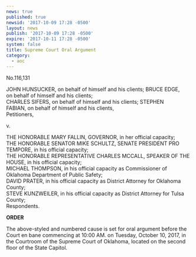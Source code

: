 ```yaml
---
news: true
published: true
newsid: '2017-10-09 17:28 -0500'
layout: news
publish: '2017-10-09 17:28 -0500'
expire: '2017-10-11 17:28 -0500'
system: false
title: Supreme Court Oral Argument
category:
  - aoc
---
```

No.116,131

JOHN HUNSUCKER, on behalf of himself and his clients; BRUCE EDGE,  
on behalf of himself and his clients;  
CHARLES SIFERS, on behalf of himself and his clients; STEPHEN  
FABIAN, on behalf of himself and his clients,  
Petitioners,

v.

THE HONORABLE MARY FALLIN, GOVERNOR, in her official capacity;  
THE HONORABLE SENATOR MIKE SCHULTZ, SENATE PRESIDENT PRO TEMPORE, in his official capacity;  
THE HONORABLE REPRESENTATIVE CHARLES MCCALL, SPEAKER OF THE HOUSE, in his official capacity;  
MICHAEL THOMPSON, in his official capacity as Commissioner of Oklahoma Department of Public Safety;  
DAVID PRATER, in his official capacity as District Attorney for Oklahoma County;  
STEVE KUNZWEILER, in his official capacity as District Attorney for Tulsa County;  
Respondents.  

**ORDER**

The above-styled and numbered cause is set for oral argument before the Court en
bane commencing at 10:00 AM. on Tuesday, October 10, 2017, in the Courtroom of the
Supreme Court of Oklahoma, located on the second floor of the State Capitol.